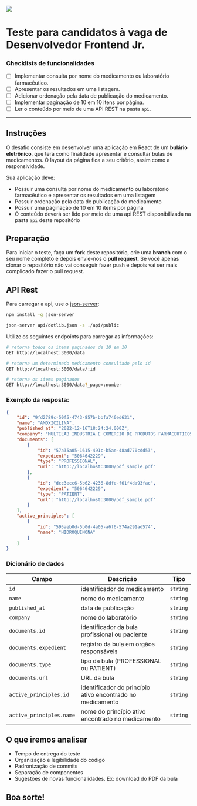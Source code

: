 [![](https://dotlib.com/theme/img/logos/logo.png)](https://www.dotlib.com)

# Teste para candidatos à vaga de Desenvolvedor Frontend Jr.

### Checklists de funcionalidades
- [ ] Implementar consulta por nome do medicamento ou laboratório farmacêutico.
- [ ] Apresentar os resultados em uma listagem.
- [ ] Adicionar ordenação pela data de publicação do medicamento.
- [ ] Implementar paginação de 10 em 10 itens por página.
- [ ] Ler o conteúdo por meio de uma API REST na pasta `api`.

--- 

## Instruções

O desafio consiste em desenvolver uma aplicação em React de um **bulário eletrônico**, que terá como finalidade apresentar e consultar bulas de medicamentos. O layout da página fica a seu critério, assim como a responsividade.

Sua aplicação deve:

- Possuir uma consulta por nome do medicamento ou laboratório farmacêutico e apresentar os resultados em uma listagem
- Possuir ordenação pela data de publicação do medicamento
- Possuir uma paginação de 10 em 10 items por página
- O conteúdo deverá ser lido por meio de uma api REST disponibilizada na pasta `api` deste repositório

## Preparação

Para iniciar o teste, faça um **fork** deste repositório, crie uma **branch** com o seu nome completo e depois envie-nos o **pull request**. Se você apenas clonar o repositório não vai conseguir fazer push e depois vai ser mais complicado fazer o pull request.

## API Rest

Para carregar a api, use o [json-server](https://github.com/typicode/json-server):

```sh
npm install -g json-server

json-server api/dotlib.json -s ./api/public
```

Utilize os seguintes endpoints para carregar as informações:

```sh
# retorna todos os items paginados de 10 em 10
GET http://localhost:3000/data

# retorna um determinado medicamento consultado pelo id
GET http://localhost:3000/data/:id

# retorna os items paginados
GET http://localhost:3000/data?_page=:number
```

### Exemplo da resposta:
```json
{
	"id": "9fd2789c-50f5-4743-857b-bbfa746ed631",
	"name": "AMOXICILINA",
	"published_at": "2022-12-16T18:24:24.000Z",
	"company": "MULTILAB INDUSTRIA E COMERCIO DE PRODUTOS FARMACEUTICOS LTDA",
	"documents": [
		{
			"id": "57a35a05-1615-491c-b5ae-48ad770cdd53",
			"expedient": "5064642229",
			"type": "PROFESSIONAL",
			"url": "http://localhost:3000/pdf_sample.pdf"
		},
		{
			"id": "dcc3ecc6-5b62-4236-8dfe-f61f4da93fac",
			"expedient": "5064642229",
			"type": "PATIENT",
			"url": "http://localhost:3000/pdf_sample.pdf"
		}
	],
	"active_principles": [
		{
			"id": "595aeb0d-5b0d-4a05-a6f6-574a291ad574",
			"name": "HIDROQUINONA"
		}
	]
}
```
### Dicionário de dados

| Campo| Descrição | Tipo |
|-|-|-| 
| `id` | identificador do medicamento | `string` |
| `name` | nome do medicamento | `string` |
| `published_at` | data de publicação | `string` |
| `company` | nome do laboratório | `string` |
| `documents.id` | identificador da bula profissional ou paciente | `string` |
| `documents.expedient` | registro da bula em orgãos responsáveis | `string` |
| `documents.type` | tipo da bula (PROFESSIONAL ou PATIENT) | `string` |
| `documents.url` | URL da bula | `string` |
| `active_principles.id` | identificador do princípio ativo encontrado no medicamento | `string` |
| `active_principles.name` | nome do princípio ativo encontrado no medicamento | `string` |

## O que iremos analisar

- Tempo de entrega do teste
- Organização e legibilidade do código
- Padronização de commits
- Separação de componentes
- Sugestões de novas funcionalidades. Ex: download do PDF da bula

## Boa sorte!